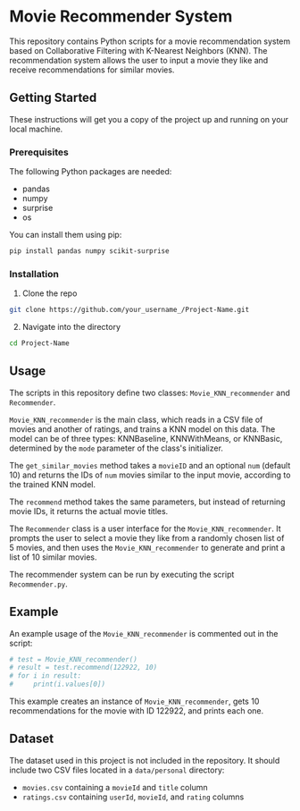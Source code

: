 # Movie Recommender System 

This repository contains Python scripts for a movie recommendation system based on Collaborative Filtering with K-Nearest Neighbors (KNN). The recommendation system allows the user to input a movie they like and receive recommendations for similar movies.

## Getting Started

These instructions will get you a copy of the project up and running on your local machine.

### Prerequisites

The following Python packages are needed:
* pandas
* numpy
* surprise
* os

You can install them using pip:
```bash
pip install pandas numpy scikit-surprise
```

### Installation

1. Clone the repo
```bash
git clone https://github.com/your_username_/Project-Name.git
```
2. Navigate into the directory
```bash
cd Project-Name
```

## Usage

The scripts in this repository define two classes: `Movie_KNN_recommender` and `Recommender`.

`Movie_KNN_recommender` is the main class, which reads in a CSV file of movies and another of ratings, and trains a KNN model on this data. The model can be of three types: KNNBaseline, KNNWithMeans, or KNNBasic, determined by the `mode` parameter of the class's initializer.

The `get_similar_movies` method takes a `movieID` and an optional `num` (default 10) and returns the IDs of `num` movies similar to the input movie, according to the trained KNN model.

The `recommend` method takes the same parameters, but instead of returning movie IDs, it returns the actual movie titles.

The `Recommender` class is a user interface for the `Movie_KNN_recommender`. It prompts the user to select a movie they like from a randomly chosen list of 5 movies, and then uses the `Movie_KNN_recommender` to generate and print a list of 10 similar movies.

The recommender system can be run by executing the script `Recommender.py`.

## Example

An example usage of the `Movie_KNN_recommender` is commented out in the script:

```python
# test = Movie_KNN_recommender()
# result = test.recommend(122922, 10)
# for i in result:
#     print(i.values[0])
```

This example creates an instance of `Movie_KNN_recommender`, gets 10 recommendations for the movie with ID 122922, and prints each one.

## Dataset

The dataset used in this project is not included in the repository. It should include two CSV files located in a `data/personal` directory:

* `movies.csv` containing a `movieId` and `title` column
* `ratings.csv` containing `userId`, `movieId`, and `rating` columns
